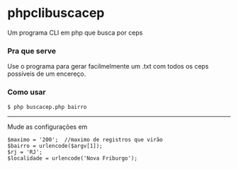 # phpclibuscacep
Um programa CLI em php que busca por ceps

### Pra que serve
Use o programa para gerar facilmelmente um .txt com todos os ceps possíveis de um encereço.
### Como usar
`$ php buscacep.php bairro`

------
Mude as configurações em 

	$maximo = '200';  //maximo de registros que virão
	$bairro = urlencode($argv[1]);
	$rj = 'RJ'; 
	$localidade = urlencode('Nova Friburgo');  
